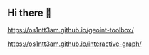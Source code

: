 ## Hi there 👋

https://os1ntt3am.github.io/geoint-toolbox/

https://os1ntt3am.github.io/interactive-graph/
